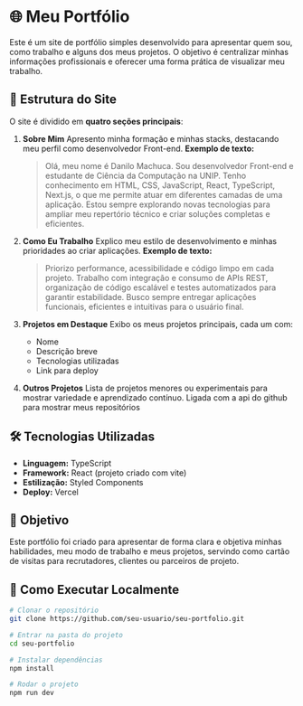 # 🌐 Meu Portfólio

Este é um site de portfólio simples desenvolvido para apresentar quem sou, como trabalho e alguns dos meus projetos.
O objetivo é centralizar minhas informações profissionais e oferecer uma forma prática de visualizar meu trabalho.

## 📌 Estrutura do Site

O site é dividido em **quatro seções principais**:

1. **Sobre Mim**
   Apresento minha formação e minhas stacks, destacando meu perfil como desenvolvedor Front-end.
   **Exemplo de texto:**

   > Olá, meu nome é Danilo Machuca. Sou desenvolvedor Front-end e estudante de Ciência da Computação na UNIP.
   > Tenho conhecimento em HTML, CSS, JavaScript, React, TypeScript, Next.js, o que me permite atuar em diferentes camadas de uma aplicação.
   > Estou sempre explorando novas tecnologias para ampliar meu repertório técnico e criar soluções completas e eficientes.

2. **Como Eu Trabalho**
   Explico meu estilo de desenvolvimento e minhas prioridades ao criar aplicações.
   **Exemplo de texto:**

   > Priorizo performance, acessibilidade e código limpo em cada projeto.
   > Trabalho com integração e consumo de APIs REST, organização de código escalável e testes automatizados para garantir estabilidade.
   > Busco sempre entregar aplicações funcionais, eficientes e intuitivas para o usuário final.

3. **Projetos em Destaque**
   Exibo os meus projetos principais, cada um com:
   - Nome
   - Descrição breve
   - Tecnologias utilizadas
   - Link para deploy

4. **Outros Projetos**
   Lista de projetos menores ou experimentais para mostrar variedade e aprendizado contínuo. Ligada com a api do github para mostrar meus repositórios

## 🛠️ Tecnologias Utilizadas

- **Linguagem:** TypeScript
- **Framework:** React (projeto criado com vite)
- **Estilização:** Styled Components
- **Deploy:** Vercel

## 🎯 Objetivo

Este portfólio foi criado para apresentar de forma clara e objetiva minhas habilidades, meu modo de trabalho e meus projetos, servindo como cartão de visitas para recrutadores, clientes ou parceiros de projeto.

## 📂 Como Executar Localmente

```bash
# Clonar o repositório
git clone https://github.com/seu-usuario/seu-portfolio.git

# Entrar na pasta do projeto
cd seu-portfolio

# Instalar dependências
npm install

# Rodar o projeto
npm run dev
```
